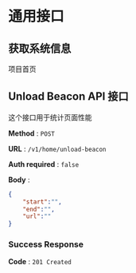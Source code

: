 通用接口
=======

## 获取系统信息  
项目首页  


## Unload Beacon API 接口
这个接口用于统计页面性能

**Method** : `POST`

**URL** : `/v1/home/unload-beacon`

**Auth required** : `false`

**Body** :

```json
{
    "start":"",
    "end":"",
    "url":""
}
```

### Success Response
**Code** : `201 Created`

